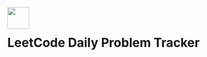 <img src="https://upload.wikimedia.org/wikipedia/commons/1/19/LeetCode_logo_black.png" style="height:50px; vertical-align:middle; margin-right:10px;"/> <h1 style="display:inline;">LeetCode Daily Problem Tracker</h1>

